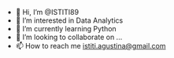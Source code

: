 - 👋 Hi, I’m @ISTITI89
- 👀 I’m interested in Data Analytics
- 🌱 I’m currently learning Python
- 💞️ I’m looking to collaborate on ...
- 📫 How to reach me istiti.agustina@gmail.com

<!---
ISTITI89/ISTITI89 is a ✨ special ✨ repository because its `README.md` (this file) appears on your GitHub profile.
You can click the Preview link to take a look at your changes.
--->

